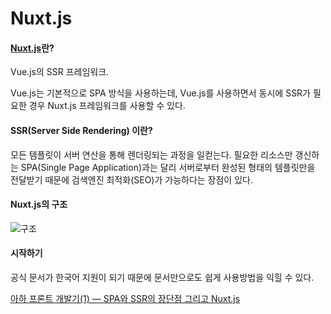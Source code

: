 # Nuxt.js

#### [Nuxt.js](<https://ko.nuxtjs.org/>)란?

Vue.js의 SSR 프레임워크.

Vue.js는 기본적으로 SPA 방식을 사용하는데, Vue.js를 사용하면서 동시에 SSR가 필요한 경우 Nuxt.js 프레임워크를 사용할 수 있다.



#### SSR(Server Side Rendering) 이란?

모든 템플릿이 서버 연산을 통해 렌더링되는 과정을 일컫는다. 필요한 리소스만 갱신하는 SPA(Single Page Application)과는 달리 서버로부터 완성된 형태의 템플릿만을 전달받기 때문에 검색엔진 최적화(SEO)가 가능하다는 장점이 있다.



#### Nuxt.js의 구조

![구조](https://ko.nuxtjs.org/nuxt-schema.svg)



#### 시작하기

공식 문서가 한국어 지원이 되기 때문에 문서만으로도 쉽게 사용방법을 익힐 수 있다.



[아하 프론트 개발기(1) — SPA와 SSR의 장단점 그리고 Nuxt.js]([https://medium.com/aha-official/%EC%95%84%ED%95%98-%ED%94%84%EB%A1%A0%ED%8A%B8-%EA%B0%9C%EB%B0%9C%EA%B8%B0-1-spa%EC%99%80-ssr%EC%9D%98-%EC%9E%A5%EB%8B%A8%EC%A0%90-%EA%B7%B8%EB%A6%AC%EA%B3%A0-nuxt-js-cafdc3ac2053](https://medium.com/aha-official/아하-프론트-개발기-1-spa와-ssr의-장단점-그리고-nuxt-js-cafdc3ac2053))


